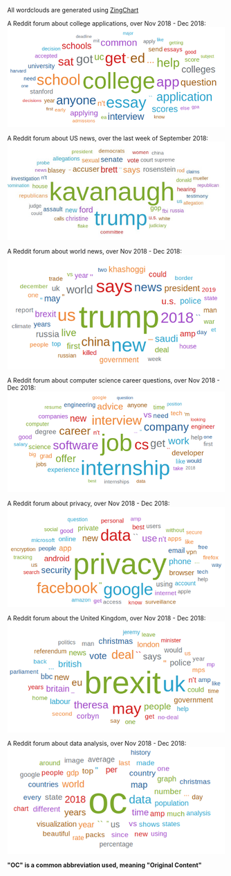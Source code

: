 All wordclouds are generated using [ZingChart](https://www.zingchart.com/buy/)

A Reddit forum about college applications, over Nov 2018 - Dec 2018:
![Word cloud from a Reddit forum about college applications, over Nov 2018 - Dec 2018](visuals/collegeNovDec2018.png)

A Reddit forum about US news, over the last week of September 2018:
![Word cloud from a Reddit forum about US news, over the last week of Sept 2018](visuals/politicsNovDec2018.jpg)

A Reddit forum about world news, over Nov 2018 - Dec 2018:
![Word cloud from /r/worldnews, over Nov 2018 - Dec 2018](visuals/worldnewsNovDec2018.png)

A Reddit forum about computer science career questions, over Nov 2018 - Dec 2018:
![Word cloud from /r/cscareerquestions, over Nov 2018 - Dec 2018](visuals/cscareerquestionsNovDec2018.png)

A Reddit forum about privacy, over Nov 2018 - Dec 2018:
![World cloud from /r/privacy, over Nov 2018 - Dec 2018](visuals/privacyNovDec2018.png)

A Reddit forum about the United Kingdom, over Nov 2018 - Dec 2018:
![World cloud from /r/unitedkingdom,  over Nov 2018 - Dec 2018](visuals/unitedkingdomNovDec2018.png)

A Reddit forum about data analysis, over Nov 2018 - Dec 2018:
![World clouds from /r/dataisbeautiful, over Nov 2018 - Dec 2018](visuals/dataisbeautifulNovDec2018.png)

**"OC" is a common abbreviation used, meaning "Original Content"**
